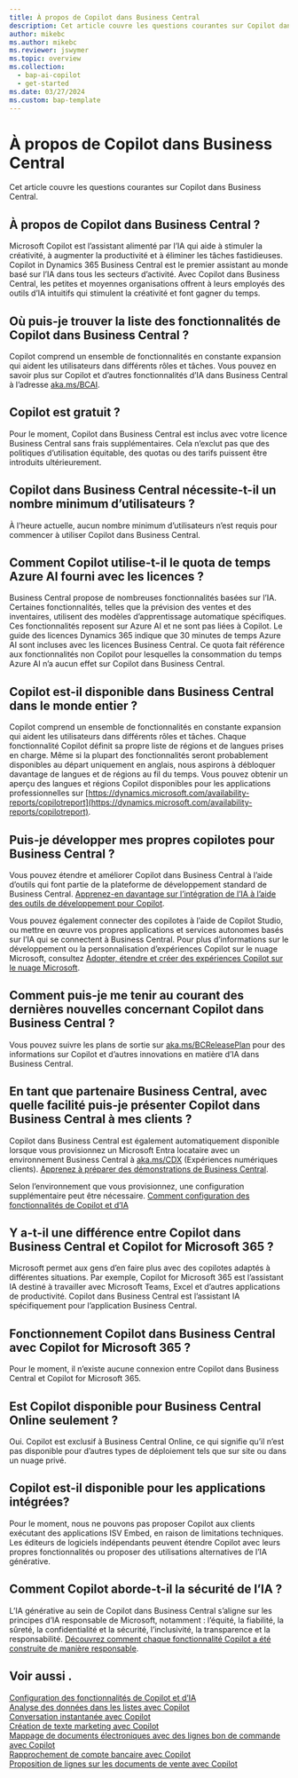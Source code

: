 ```yaml
---
title: À propos de Copilot dans Business Central
description: Cet article couvre les questions courantes sur Copilot dans Business Central.
author: mikebc
ms.author: mikebc
ms.reviewer: jswymer
ms.topic: overview
ms.collection:
  - bap-ai-copilot
  - get-started
ms.date: 03/27/2024
ms.custom: bap-template
---
```


# À propos de Copilot dans Business Central

Cet article couvre les questions courantes sur Copilot dans Business Central.

## À propos de Copilot dans Business Central ?

Microsoft Copilot est l’assistant alimenté par l’IA qui aide à stimuler la créativité, à augmenter la productivité et à éliminer les tâches fastidieuses. Copilot in Dynamics 365 Business Central est le premier assistant au monde basé sur l’IA dans tous les secteurs d’activité. Avec Copilot dans Business Central, les petites et moyennes organisations offrent à leurs employés des outils d’IA intuitifs qui stimulent la créativité et font gagner du temps.

## Où puis-je trouver la liste des fonctionnalités de Copilot dans Business Central ?

Copilot comprend un ensemble de fonctionnalités en constante expansion qui aident les utilisateurs dans différents rôles et tâches. Vous pouvez en savoir plus sur Copilot et d’autres fonctionnalités d’IA dans Business Central à l’adresse [aka.ms/BCAI](https://aka.ms/BCAI). 

## Copilot est gratuit ? 

Pour le moment, Copilot dans Business Central est inclus avec votre licence Business Central sans frais supplémentaires. Cela n’exclut pas que des politiques d’utilisation équitable, des quotas ou des tarifs puissent être introduits ultérieurement.

## Copilot dans Business Central nécessite-t-il un nombre minimum d’utilisateurs ?

À l’heure actuelle, aucun nombre minimum d’utilisateurs n’est requis pour commencer à utiliser Copilot dans Business Central.

## Comment Copilot utilise-t-il le quota de temps Azure AI fourni avec les licences ?

Business Central propose de nombreuses fonctionnalités basées sur l’IA. Certaines fonctionnalités, telles que la prévision des ventes et des inventaires, utilisent des modèles d’apprentissage automatique spécifiques. Ces fonctionnalités reposent sur Azure AI et ne sont pas liées à Copilot. Le guide des licences Dynamics 365 indique que 30 minutes de temps Azure AI sont incluses avec les licences Business Central. Ce quota fait référence aux fonctionnalités non Copilot pour lesquelles la consommation du temps Azure AI n’a aucun effet sur Copilot dans Business Central.

## Copilot est-il disponible dans Business Central dans le monde entier ? 

Copilot comprend un ensemble de fonctionnalités en constante expansion qui aident les utilisateurs dans différents rôles et tâches. Chaque fonctionnalité Copilot définit sa propre liste de régions et de langues prises en charge. Même si la plupart des fonctionnalités seront probablement disponibles au départ uniquement en anglais, nous aspirons à débloquer davantage de langues et de régions au fil du temps. Vous pouvez obtenir un aperçu des langues et régions Copilot disponibles pour les applications professionnelles sur [https://dynamics.microsoft.com/availability-reports/copilotreport](https://dynamics.microsoft.com/availability-reports/copilotreport).

## Puis-je développer mes propres copilotes pour Business Central ?

Vous pouvez étendre et améliorer Copilot dans Business Central à l’aide d’outils qui font partie de la plateforme de développement standard de Business Central. [Apprenez-en davantage sur l’intégration de l’IA à l’aide des outils de développement pour Copilot](/dynamics365/business-central/dev-itpro/developer/ai-integration-landing-page).

Vous pouvez également connecter des copilotes à l’aide de Copilot Studio, ou mettre en œuvre vos propres applications et services autonomes basés sur l’IA qui se connectent à Business Central. Pour plus d’informations sur le développement ou la personnalisation d’expériences Copilot sur le nuage Microsoft, consultez [Adopter, étendre et créer des expériences Copilot sur le nuage Microsoft](/microsoft-cloud/dev/copilot/overview).

## Comment puis-je me tenir au courant des dernières nouvelles concernant Copilot dans Business Central ? 

Vous pouvez suivre les plans de sortie sur [aka.ms/BCReleasePlan](https://aka.ms/BCReleasePlan) pour des informations sur Copilot et d’autres innovations en matière d’IA dans Business Central.

## En tant que partenaire Business Central, avec quelle facilité puis-je présenter Copilot dans Business Central à mes clients ?

Copilot dans Business Central est également automatiquement disponible lorsque vous provisionnez un Microsoft Entra locataire avec un environnement Business Central à [aka.ms/CDX](https://aka.ms/CDX) (Expériences numériques clients). [Apprenez à préparer des démonstrations de Business Central](/dynamics365/business-central/dev-itpro/administration/demo-environment).  

Selon l’environnement que vous provisionnez, une configuration supplémentaire peut être nécessaire. [Comment configuration des fonctionnalités de Copilot et d’IA](/dynamics365/business-central/enable-ai)

## Y a-t-il une différence entre Copilot dans Business Central et Copilot for Microsoft 365 ?

Microsoft permet aux gens d’en faire plus avec des copilotes adaptés à différentes situations. Par exemple, Copilot for Microsoft 365 est l’assistant IA destiné à travailler avec Microsoft Teams, Excel et d’autres applications de productivité. Copilot dans Business Central est l’assistant IA spécifiquement pour l’application Business Central.

## Fonctionnement Copilot dans Business Central avec Copilot for Microsoft 365 ?

Pour le moment, il n’existe aucune connexion entre Copilot dans Business Central et Copilot for Microsoft 365.

## Est Copilot disponible pour Business Central Online seulement ? 

Oui. Copilot est exclusif à Business Central Online, ce qui signifie qu’il n’est pas disponible pour d’autres types de déploiement tels que sur site ou dans un nuage privé.

## Copilot est-il disponible pour les applications intégrées? 

Pour le moment, nous ne pouvons pas proposer Copilot aux clients exécutant des applications ISV Embed, en raison de limitations techniques. Les éditeurs de logiciels indépendants peuvent étendre Copilot avec leurs propres fonctionnalités ou proposer des utilisations alternatives de l’IA générative.

## Comment Copilot aborde-t-il la sécurité de l’IA ? 

L’IA générative au sein de Copilot dans Business Central s’aligne sur les principes d’IA responsable de Microsoft, notamment : l’équité, la fiabilité, la sûreté, la confidentialité et la sécurité, l’inclusivité, la transparence et la responsabilité. [Découvrez comment chaque fonctionnalité Copilot a été construite de manière responsable](responsible-ai-overview.md).

## Voir aussi .

[Configuration des fonctionnalités de Copilot et d’IA](enable-ai.md)  
[Analyse des données dans les listes avec Copilot](analysis-assist.md)  
[Conversation instantanée avec Copilot](chat-with-copilot.md)  
[Création de texte marketing avec Copilot](item-marketing-text.md)  
[Mappage de documents électroniques avec des lignes bon de commande avec Copilot](map-edocuments-with-copilot.md)  
[Rapprochement de compte bancaire avec Copilot](bank-reconciliation-with-copilot.md)  
[Proposition de lignes sur les documents de vente avec Copilot](sales-suggest-sales-lines-with-copilot.md)  